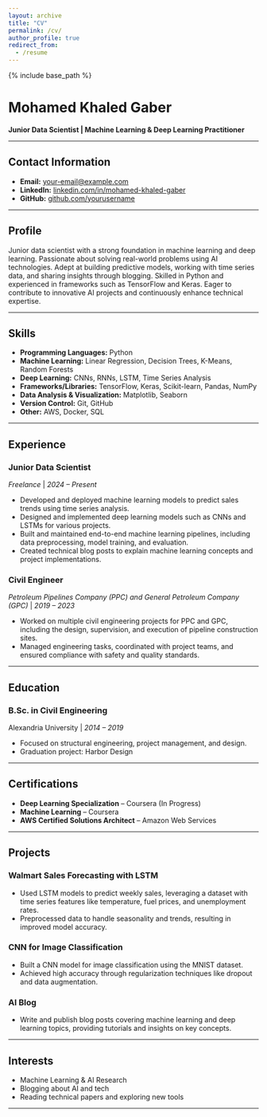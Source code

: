 ```yaml
---
layout: archive
title: "CV"
permalink: /cv/
author_profile: true
redirect_from:
  - /resume
---
```


{% include base_path %}

# **Mohamed Khaled Gaber**

**Junior Data Scientist | Machine Learning & Deep Learning Practitioner**

---

## **Contact Information**
- **Email:** [your-email@example.com](mailto:your-email@example.com)
- **LinkedIn:** [linkedin.com/in/mohamed-khaled-gaber](#)
- **GitHub:** [github.com/yourusername](#)

---

## **Profile**
Junior data scientist with a strong foundation in machine learning and deep learning. Passionate about solving real-world problems using AI technologies. Adept at building predictive models, working with time series data, and sharing insights through blogging. Skilled in Python and experienced in frameworks such as TensorFlow and Keras. Eager to contribute to innovative AI projects and continuously enhance technical expertise.

---

## **Skills**
- **Programming Languages:** Python
- **Machine Learning:** Linear Regression, Decision Trees, K-Means, Random Forests
- **Deep Learning:** CNNs, RNNs, LSTM, Time Series Analysis
- **Frameworks/Libraries:** TensorFlow, Keras, Scikit-learn, Pandas, NumPy
- **Data Analysis & Visualization:** Matplotlib, Seaborn
- **Version Control:** Git, GitHub
- **Other:** AWS, Docker, SQL

---

## **Experience**

### **Junior Data Scientist**
*Freelance* | *2024 – Present*
- Developed and deployed machine learning models to predict sales trends using time series analysis.
- Designed and implemented deep learning models such as CNNs and LSTMs for various projects.
- Built and maintained end-to-end machine learning pipelines, including data preprocessing, model training, and evaluation.
- Created technical blog posts to explain machine learning concepts and project implementations.

### **Civil Engineer**
*Petroleum Pipelines Company (PPC) and General Petroleum Company (GPC)* | *2019 – 2023*
- Worked on multiple civil engineering projects for PPC and GPC, including the design, supervision, and execution of pipeline construction sites.
- Managed engineering tasks, coordinated with project teams, and ensured compliance with safety and quality standards.

---

## **Education**

### **B.Sc. in Civil Engineering**
Alexandria University | *2014 – 2019*
- Focused on structural engineering, project management, and design.
- Graduation project: Harbor Design

---

## **Certifications**
- **Deep Learning Specialization** – Coursera (In Progress)
- **Machine Learning** – Coursera
- **AWS Certified Solutions Architect** – Amazon Web Services

---

## **Projects**

### **Walmart Sales Forecasting with LSTM**
- Used LSTM models to predict weekly sales, leveraging a dataset with time series features like temperature, fuel prices, and unemployment rates.
- Preprocessed data to handle seasonality and trends, resulting in improved model accuracy.

### **CNN for Image Classification**
- Built a CNN model for image classification using the MNIST dataset.
- Achieved high accuracy through regularization techniques like dropout and data augmentation.

### **AI Blog**
- Write and publish blog posts covering machine learning and deep learning topics, providing tutorials and insights on key concepts.

---

## **Interests**
- Machine Learning & AI Research
- Blogging about AI and tech
- Reading technical papers and exploring new tools

---

